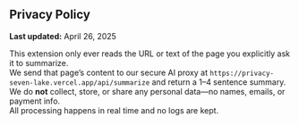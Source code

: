 ## Privacy Policy

**Last updated:** April 26, 2025

This extension only ever reads the URL or text of the page you explicitly ask it to summarize.  
We send that page’s content to our secure AI proxy at `https://privacy-seven-lake.vercel.app/api/summarize` and return a 1–4 sentence summary.  
We do **not** collect, store, or share any personal data—no names, emails, or payment info.  
All processing happens in real time and no logs are kept.
